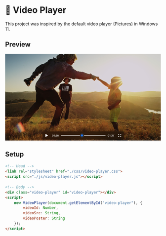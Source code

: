 # 🎥 Video Player
This project was inspired by the default video player (Pictures) in Windows 11.

## Preview
<img src="preview.png">

## Setup
```html
<!-- Head -->
<link rel="stylesheet" href="./css/video-player.css">
<script src="./js/video-player.js"></script>

<!-- Body -->
<div class="video-player" id="video-player"></div>
<script>
    new VideoPlayer(document.getElementById("video-player"), {
        videoId: Number,
        videoSrc: String,
        videoPoster: String
    });
</script>
```
